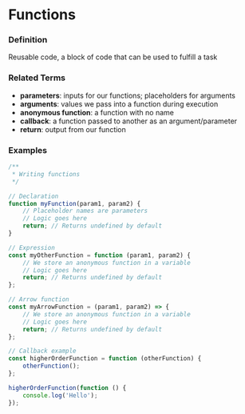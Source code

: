 # Functions

### Definition

Reusable code, a block of code that can be used to fulfill a task

### Related Terms

- **parameters**: inputs for our functions; placeholders for arguments
- **arguments**: values we pass into a function during execution
- **anonymous function**: a function with no name
- **callback**: a function passed to another as an argument/parameter
- **return**: output from our function

### Examples

```js
/**
 * Writing functions
 */

// Declaration
function myFunction(param1, param2) {
	// Placeholder names are parameters
	// Logic goes here
	return; // Returns undefined by default
}

// Expression
const myOtherFunction = function (param1, param2) {
	// We store an anonymous function in a variable
	// Logic goes here
	return; // Returns undefined by default
};

// Arrow function
const myArrowFunction = (param1, param2) => {
	// We store an anonymous function in a variable
	// Logic goes here
	return; // Returns undefined by default
};

// Callback example
const higherOrderFunction = function (otherFunction) {
	otherFunction();
};

higherOrderFunction(function () {
	console.log('Hello');
});
```
